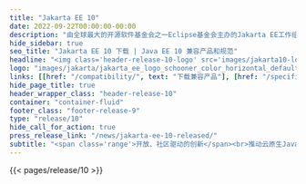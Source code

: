 ```yaml
---
title: "Jakarta EE 10"
date: 2022-09-22T00:00:00-00:00
description: "由全球最大的开源软件基金会之一Eclipse基金会主办的Jakarta EE工作组今天宣布发布Jakarta EE 10 Platform and Web Profile 规范及相关 TCKs."
hide_sidebar: true
seo_title: "Jakarta EE 10 下载 | Java EE 10 兼容产品和规范"
headline: "<img class='header-release-10-logo' src='images/jakarta10-logo.svg' alt='Jakarta EE 10'>"
logo: "images/jakarta/jakarta_ee_logo_schooner_color_horizontal_default.png"
links: [[href: "/compatibility/", text: "下载兼容产品"], [href: "/specifications/", text: "规范"]]
hide_page_title: true
header_wrapper_class: "header-release-10"
container: "container-fluid"
footer_class: "footer-release-9"
type: "release/10"
hide_call_for_action: true
press_release_link: "/news/jakarta-ee-10-released/"
subtitle: "<span class='range'>开放、社区驱动的创新</span><br>推动云原生Java技术的未来"
---
```


{{< pages/release/10 >}}

